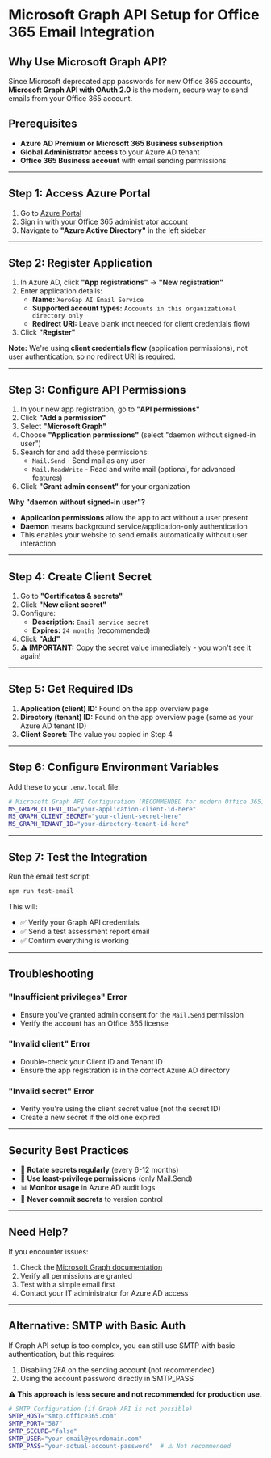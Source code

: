 # Microsoft Graph API Setup for Office 365 Email Integration

## Why Use Microsoft Graph API?

Since Microsoft deprecated app passwords for new Office 365 accounts, **Microsoft Graph API with OAuth 2.0** is the modern, secure way to send emails from your Office 365 account.

## Prerequisites

- **Azure AD Premium or Microsoft 365 Business subscription**
- **Global Administrator access** to your Azure AD tenant
- **Office 365 Business account** with email sending permissions

---

## Step 1: Access Azure Portal

1. Go to [Azure Portal](https://portal.azure.com)
2. Sign in with your Office 365 administrator account
3. Navigate to **"Azure Active Directory"** in the left sidebar

---

## Step 2: Register Application

1. In Azure AD, click **"App registrations"** → **"New registration"**
2. Enter application details:
   - **Name:** `XeroGap AI Email Service`
   - **Supported account types:** `Accounts in this organizational directory only`
   - **Redirect URI:** Leave blank (not needed for client credentials flow)
3. Click **"Register"**

**Note:** We're using **client credentials flow** (application permissions), not user authentication, so no redirect URI is required.

---

## Step 3: Configure API Permissions

1. In your new app registration, go to **"API permissions"**
2. Click **"Add a permission"**
3. Select **"Microsoft Graph"**
4. Choose **"Application permissions"** (select "daemon without signed-in user")
5. Search for and add these permissions:
   - `Mail.Send` - Send mail as any user
   - `Mail.ReadWrite` - Read and write mail (optional, for advanced features)
6. Click **"Grant admin consent"** for your organization

**Why "daemon without signed-in user"?**
- **Application permissions** allow the app to act without a user present
- **Daemon** means background service/application-only authentication
- This enables your website to send emails automatically without user interaction

---

## Step 4: Create Client Secret

1. Go to **"Certificates & secrets"**
2. Click **"New client secret"**
3. Configure:
   - **Description:** `Email service secret`
   - **Expires:** `24 months` (recommended)
4. Click **"Add"**
5. **⚠️ IMPORTANT:** Copy the secret value immediately - you won't see it again!

---

## Step 5: Get Required IDs

1. **Application (client) ID:** Found on the app overview page
2. **Directory (tenant) ID:** Found on the app overview page (same as your Azure AD tenant ID)
3. **Client Secret:** The value you copied in Step 4

---

## Step 6: Configure Environment Variables

Add these to your `.env.local` file:

```bash
# Microsoft Graph API Configuration (RECOMMENDED for modern Office 365)
MS_GRAPH_CLIENT_ID="your-application-client-id-here"
MS_GRAPH_CLIENT_SECRET="your-client-secret-here"
MS_GRAPH_TENANT_ID="your-directory-tenant-id-here"
```

---

## Step 7: Test the Integration

Run the email test script:

```bash
npm run test-email
```

This will:
- ✅ Verify your Graph API credentials
- ✅ Send a test assessment report email
- ✅ Confirm everything is working

---

## Troubleshooting

### "Insufficient privileges" Error
- Ensure you've granted admin consent for the `Mail.Send` permission
- Verify the account has an Office 365 license

### "Invalid client" Error
- Double-check your Client ID and Tenant ID
- Ensure the app registration is in the correct Azure AD directory

### "Invalid secret" Error
- Verify you're using the client secret value (not the secret ID)
- Create a new secret if the old one expired

---

## Security Best Practices

- 🔐 **Rotate secrets regularly** (every 6-12 months)
- 👥 **Use least-privilege permissions** (only Mail.Send)
- 📊 **Monitor usage** in Azure AD audit logs
- 🚫 **Never commit secrets** to version control

---

## Need Help?

If you encounter issues:

1. Check the [Microsoft Graph documentation](https://docs.microsoft.com/en-us/graph/)
2. Verify all permissions are granted
3. Test with a simple email first
4. Contact your IT administrator for Azure AD access

---

## Alternative: SMTP with Basic Auth

If Graph API setup is too complex, you can still use SMTP with basic authentication, but this requires:

1. Disabling 2FA on the sending account (not recommended)
2. Using the account password directly in SMTP_PASS

**⚠️ This approach is less secure and not recommended for production use.**

```bash
# SMTP Configuration (if Graph API is not possible)
SMTP_HOST="smtp.office365.com"
SMTP_PORT="587"
SMTP_SECURE="false"
SMTP_USER="your-email@yourdomain.com"
SMTP_PASS="your-actual-account-password"  # ⚠️ Not recommended
```

